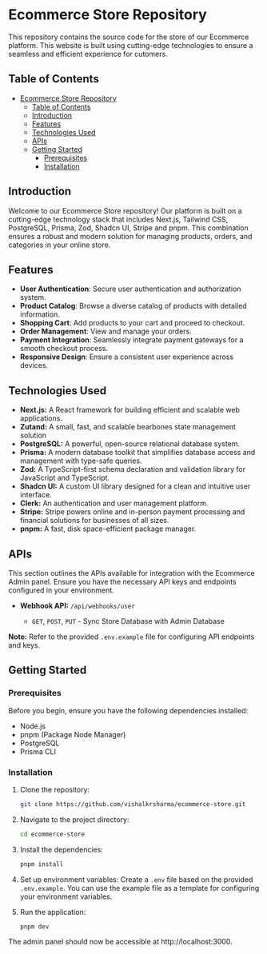 # Ecommerce Store Repository

This repository contains the source code for the store of our Ecommerce platform. This website is built using cutting-edge technologies to ensure a seamless and efficient experience for cutomers.

## Table of Contents

- [Ecommerce Store Repository](#ecommerce-store-repository)
  - [Table of Contents](#table-of-contents)
  - [Introduction](#introduction)
  - [Features](#features)
  - [Technologies Used](#technologies-used)
  - [APIs](#apis)
  - [Getting Started](#getting-started)
    - [Prerequisites](#prerequisites)
    - [Installation](#installation)

## Introduction

Welcome to our Ecommerce Store repository! Our platform is built on a cutting-edge technology stack that includes Next.js, Tailwind CSS, PostgreSQL, Prisma, Zod, Shadcn UI, Stripe and pnpm. This combination ensures a robust and modern solution for managing products, orders, and categories in your online store.

## Features

- **User Authentication**: Secure user authentication and authorization system.
- **Product Catalog**: Browse a diverse catalog of products with detailed information.
- **Shopping Cart**: Add products to your cart and proceed to checkout.
- **Order Management**: View and manage your orders.
- **Payment Integration**: Seamlessly integrate payment gateways for a smooth checkout process.
- **Responsive Design**: Ensure a consistent user experience across devices.

## Technologies Used

- **Next.js:** A React framework for building efficient and scalable web applications.
- **Zutand:** A small, fast, and scalable bearbones state management solution
- **PostgreSQL:** A powerful, open-source relational database system.
- **Prisma:** A modern database toolkit that simplifies database access and management with type-safe queries.
- **Zod:** A TypeScript-first schema declaration and validation library for JavaScript and TypeScript.
- **Shadcn UI:** A custom UI library designed for a clean and intuitive user interface.
- **Clerk:** An authentication and user management platform.
- **Stripe:** Stripe powers online and in-person payment processing and financial solutions for businesses of all sizes.
- **pnpm:** A fast, disk space-efficient package manager.

## APIs

This section outlines the APIs available for integration with the Ecommerce Admin panel. Ensure you have the necessary API keys and endpoints configured in your environment.

- **Webhook API:** `/api/webhooks/user`

  - `GET`, `POST`, `PUT` - Sync Store Database with Admin Database

**Note:** Refer to the provided `.env.example` file for configuring API endpoints and keys.

## Getting Started

### Prerequisites

Before you begin, ensure you have the following dependencies installed:

- Node.js
- pnpm (Package Node Manager)
- PostgreSQL
- Prisma CLI

### Installation

1. Clone the repository:

   ```bash
   git clone https://github.com/vishalkrsharma/ecommerce-store.git
   ```

2. Navigate to the project directory:

   ```bash
   cd ecommerce-store
   ```

3. Install the dependencies:

   ```bash
   pnpm install
   ```

4. Set up environment variables:
   Create a `.env` file based on the provided `.env.example`. You can use the example file as a template for configuring your environment variables.

5. Run the application:

   ```bash
   pnpm dev
   ```

The admin panel should now be accessible at http://localhost:3000.
